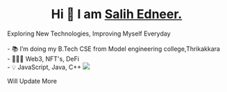 <center><h1> Hi 👋 I am <a href="http://www.salihedneer.com">Salih Edneer.</a> </h1></center>
Exploring New Technologies, Improving Myself Everyday <br>
<br>
- 📚 I’m doing my B.Tech CSE from Model engineering college,Thrikakkara <br>
- 👨🏽‍💻 Web3, NFT's, DeFi <br>
- 💡 JavaScript, Java, C++

<img src="https://github-readme-stats.vercel.app/api?username=salihednr&&show_icons=true&title_color=ffffff&icon_color=bb2acf&text_color=daf7dc&bg_color=151515">


<detail>Will Update More<br>
 </details>
